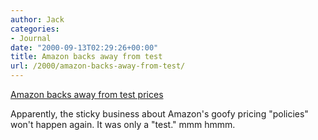 ```yaml
---
author: Jack
categories:
- Journal
date: "2000-09-13T02:29:26+00:00"
title: Amazon backs away from test
url: /2000/amazon-backs-away-from-test/
---
```


[Amazon backs away from test prices][1]

Apparently, the sticky business about Amazon's goofy pricing "policies" won't happen again. It was only a "test." mmm hmmm.

 [1]: http://news.cnet.com/news/0-1007-200-2761900.html